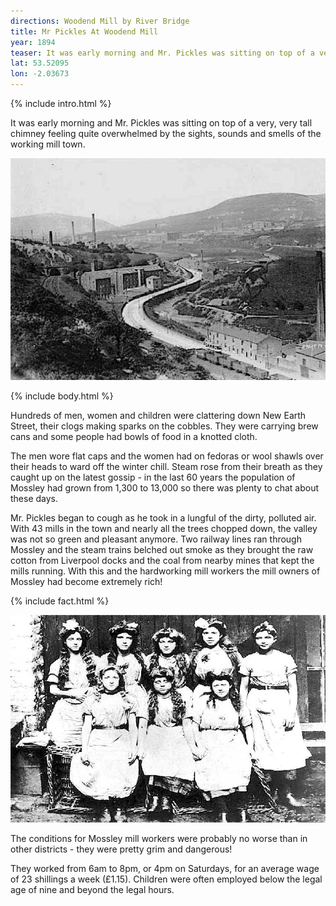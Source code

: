 ```yaml
---
directions: Woodend Mill by River Bridge
title: Mr Pickles At Woodend Mill
year: 1894
teaser: It was early morning and Mr. Pickles was sitting on top of a very, very tall chimney feeling quite overwhelmed by the sights, sounds and smells of the working mill town.
lat: 53.52095
lon: -2.03673
---
```


{% include intro.html %}

It was early morning and Mr. Pickles was sitting on top of a very, very tall chimney feeling quite overwhelmed by the sights, sounds and smells of the working mill town.

![Mill chimneys](/images/stops/crow/Trail_Crow_6.png)

{% include body.html %}

Hundreds of men, women and children were clattering down New Earth Street, their clogs making sparks on the cobbles. They were carrying brew cans and some people had bowls of food in a knotted cloth.

The men wore flat caps and the women had on fedoras or wool shawls over their heads to ward off the winter chill. Steam rose from their breath as they caught up on the latest gossip - in the last 60 years the population of Mossley had grown from 1,300 to 13,000 so there was plenty to chat about these days. 

Mr. Pickles began to cough as he took in a lungful of the dirty, polluted air. With 43 mills in the town and nearly all the trees chopped down, the valley was not so green and pleasant anymore. Two railway lines ran through Mossley and the steam trains belched out smoke as they brought the raw cotton from Liverpool docks and the coal from nearby mines that kept the mills running. With this and the hardworking mill workers the mill owners of Mossley had become extremely rich!

{% include fact.html %}

![Mill workers](/images/stops/crow/Trail_Crow_6b.png)

The conditions for Mossley mill workers were probably no worse than in other districts - they were pretty grim and dangerous!

They worked from 6am to 8pm, or 4pm on Saturdays, for an average wage of 23 shillings a week (£1.15). Children were often employed below the legal age of nine and beyond the legal hours.

